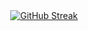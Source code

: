 <div style="text-align: center;">
  <div style="display: inline-block;">
<!--     <img src="https://github-readme-stats.vercel.app/api/top-langs?username=patt502090&show_icons=true&locale=en&layout=compact" alt="patt502090" /> -->
  </div>

    

</div>

<div style="text-align: center;">
<!--   <img src="https://github-readme-stats.vercel.app/api?username=patt502090&show_icons=true&locale=en" alt="patt502090" /> -->
  <a href="https://git.io/streak-stats"><img src="https://github-readme-streak-stats.herokuapp.com?user=patt502090&theme=panda&hide_border=true" alt="GitHub Streak" /></a>
</div>
